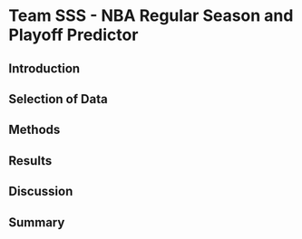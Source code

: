 # Team SSS - NBA Regular Season and Playoff Predictor
## Introduction
## Selection of Data
## Methods
## Results
## Discussion
## Summary
